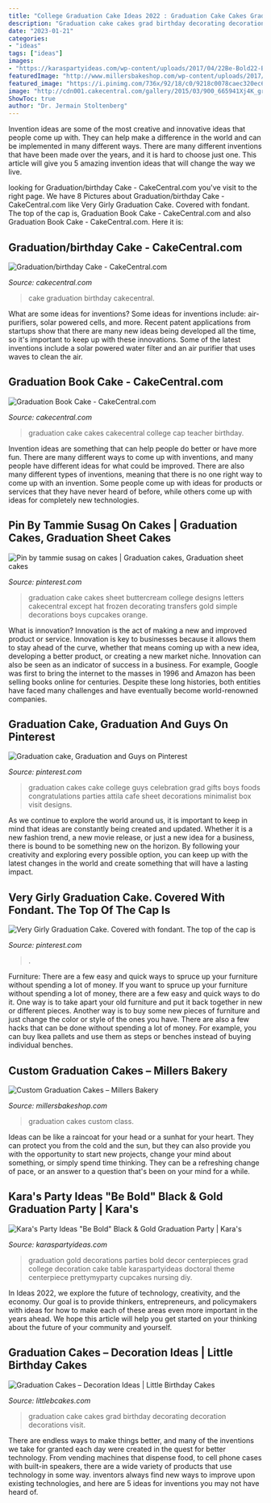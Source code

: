 ```yaml
---
title: "College Graduation Cake Ideas 2022 : Graduation Cake Cakes Grad Birthday Decorating Decoration Decorations Visit"
description: "Graduation cake cakes grad birthday decorating decoration decorations visit"
date: "2023-01-21"
categories:
- "ideas"
tags: ["ideas"]
images:
- "https://karaspartyideas.com/wp-content/uploads/2017/04/22Be-Bold22-Black-Gold-Graduation-Party-via-Karas-Party-Ideas-KarasPartyIdeas.com7_.jpeg"
featuredImage: "http://www.millersbakeshop.com/wp-content/uploads/2017/06/img_0347-773x1030.jpg"
featured_image: "https://i.pinimg.com/736x/92/18/c0/9218c0078caec320ec6d6646c58323e7.jpg"
image: "http://cdn001.cakecentral.com/gallery/2015/03/900_665941Xj4K_graduation-book-cake.jpg"
ShowToc: true
author: "Dr. Jermain Stoltenberg"
---
```



Invention ideas are some of the most creative and innovative ideas that people come up with. They can help make a difference in the world and can be implemented in many different ways. There are many different inventions that have been made over the years, and it is hard to choose just one. This article will give you 5 amazing invention ideas that will change the way we live.

	

		
looking for Graduation/birthday Cake - CakeCentral.com you've visit to the right page. We have 8 Pictures about Graduation/birthday Cake - CakeCentral.com like Very Girly Graduation Cake. Covered with fondant. The top of the cap is, Graduation Book Cake - CakeCentral.com and also Graduation Book Cake - CakeCentral.com. Here it is:
		
    
## Graduation/birthday Cake - CakeCentral.com

<img loading=lazy src="https://cdn001.cakecentral.com/gallery/2015/06/900_m0fBvMALVI-graduationbirthday-cake.jpg" onerror="this.onerror=null;this.src='https://tse3.mm.bing.net/th?id=OIP.Q7I2kH2_1YzAasRpyTSGJQHaLH&amp;pid=15.1';" alt="Graduation/birthday Cake - CakeCentral.com">

_Source: cakecentral.com_

>cake graduation birthday cakecentral. 

	

What are some ideas for inventions?
Some ideas for inventions include: air-purifiers, solar powered cells, and more. Recent patent applications from startups show that there are many new ideas being developed all the time, so it's important to keep up with these innovations. Some of the latest inventions include a solar powered water filter and an air purifier that uses waves to clean the air.

    
## Graduation Book Cake - CakeCentral.com

<img loading=lazy src="http://cdn001.cakecentral.com/gallery/2015/03/900_665941Xj4K_graduation-book-cake.jpg" onerror="this.onerror=null;this.src='https://tse1.mm.bing.net/th?id=OIP.Z52LwnxbIQ8i4hcxoel3vwHaLD&amp;pid=15.1';" alt="Graduation Book Cake - CakeCentral.com">

_Source: cakecentral.com_

>graduation cake cakes cakecentral college cap teacher birthday. 

	

Invention ideas are something that can help people do better or have more fun. There are many different ways to come up with inventions, and many people have different ideas for what could be improved. There are also many different types of inventions, meaning that there is no one right way to come up with an invention. Some people come up with ideas for products or services that they have never heard of before, while others come up with ideas for completely new technologies.

    
## Pin By Tammie Susag On Cakes | Graduation Cakes, Graduation Sheet Cakes

<img loading=lazy src="https://i.pinimg.com/736x/92/18/c0/9218c0078caec320ec6d6646c58323e7.jpg" onerror="this.onerror=null;this.src='https://tse2.mm.bing.net/th?id=OIP.8eG-853Mh0StP1mMt7XSGAHaFj&amp;pid=15.1';" alt="Pin by tammie susag on cakes | Graduation cakes, Graduation sheet cakes">

_Source: pinterest.com_

>graduation cake cakes sheet buttercream college designs letters cakecentral except hat frozen decorating transfers gold simple decorations boys cupcakes orange. 

	

What is innovation?
Innovation is the act of making a new and improved product or service. Innovation is key to businesses because it allows them to stay ahead of the curve, whether that means coming up with a new idea, developing a better product, or creating a new market niche. Innovation can also be seen as an indicator of success in a business. For example, Google was first to bring the internet to the masses in 1996 and Amazon has been selling books online for centuries. Despite these long histories, both entities have faced many challenges and have eventually become world-renowned companies.

    
## Graduation Cake, Graduation And Guys On Pinterest

<img loading=lazy src="https://s-media-cache-ak0.pinimg.com/564x/76/c7/0c/76c70c1e5278f10e550c541e789f9905.jpg" onerror="this.onerror=null;this.src='https://tse2.mm.bing.net/th?id=OIP.xPBfI8ROptVkhzv4egXA8AHaJ3&amp;pid=15.1';" alt="Graduation cake, Graduation and Guys on Pinterest">

_Source: pinterest.com_

>graduation cakes cake college guys celebration grad gifts boys foods congratulations parties attila cafe sheet decorations minimalist box visit designs. 

	

As we continue to explore the world around us, it is important to keep in mind that ideas are constantly being created and updated. Whether it is a new fashion trend, a new movie release, or just a new idea for a business, there is bound to be something new on the horizon. By following your creativity and exploring every possible option, you can keep up with the latest changes in the world and create something that will have a lasting impact.

    
## Very Girly Graduation Cake. Covered With Fondant. The Top Of The Cap Is

<img loading=lazy src="https://i.pinimg.com/736x/53/e9/97/53e99794cb960eb9e9255a8ec0418a7b--graduation--highschool-graduation-cakes.jpg?b=t" onerror="this.onerror=null;this.src='https://tse1.mm.bing.net/th?id=OIP.wQCjNX5mQXzo8WUhE8VrSgHaJP&amp;pid=15.1';" alt="Very Girly Graduation Cake. Covered with fondant. The top of the cap is">

_Source: pinterest.com_

>. 

	

Furniture: There are a few easy and quick ways to spruce up your furniture without spending a lot of money.
If you want to spruce up your furniture without spending a lot of money, there are a few easy and quick ways to do it. One way is to take apart your old furniture and put it back together in new or different pieces. Another way is to buy some new pieces of furniture and just change the color or style of the ones you have. There are also a few hacks that can be done without spending a lot of money. For example, you can buy Ikea pallets and use them as steps or benches instead of buying individual benches.

    
## Custom Graduation Cakes – Millers Bakery

<img loading=lazy src="http://www.millersbakeshop.com/wp-content/uploads/2017/06/img_0347-773x1030.jpg" onerror="this.onerror=null;this.src='https://tse4.mm.bing.net/th?id=OIP.qH9RT_3Bt77RumM4TvKL1wHaJ3&amp;pid=15.1';" alt="Custom Graduation Cakes – Millers Bakery">

_Source: millersbakeshop.com_

>graduation cakes custom class. 

	

Ideas can be like a raincoat for your head or a sunhat for your heart. They can protect you from the cold and the sun, but they can also provide you with the opportunity to start new projects, change your mind about something, or simply spend time thinking. They can be a refreshing change of pace, or an answer to a question that's been on your mind for a while.

    
## Kara&#039;s Party Ideas &quot;Be Bold&quot; Black &amp; Gold Graduation Party | Kara&#039;s

<img loading=lazy src="https://karaspartyideas.com/wp-content/uploads/2017/04/22Be-Bold22-Black-Gold-Graduation-Party-via-Karas-Party-Ideas-KarasPartyIdeas.com7_.jpeg" onerror="this.onerror=null;this.src='https://tse3.mm.bing.net/th?id=OIP.By9uRHDZ0lTQGjSPH9TbTgHaLG&amp;pid=15.1';" alt="Kara&#039;s Party Ideas &quot;Be Bold&quot; Black &amp; Gold Graduation Party | Kara&#039;s">

_Source: karaspartyideas.com_

>graduation gold decorations parties bold decor centerpieces grad college decoration cake table karaspartyideas doctoral theme centerpiece prettymyparty cupcakes nursing diy. 

	

In Ideas 2022, we explore the future of technology, creativity, and the economy. Our goal is to provide thinkers, entrepreneurs, and policymakers with ideas for how to make each of these areas even more important in the years ahead. We hope this article will help you get started on your thinking about the future of your community and yourself.

    
## Graduation Cakes – Decoration Ideas | Little Birthday Cakes

<img loading=lazy src="http://www.littlebcakes.com/wp-content/uploads/2013/08/Graduation-Cake-Images.jpg" onerror="this.onerror=null;this.src='https://tse1.mm.bing.net/th?id=OIP.yDS-yp1KfQP4wkGKhZ3-IgHaJ4&amp;pid=15.1';" alt="Graduation Cakes – Decoration Ideas | Little Birthday Cakes">

_Source: littlebcakes.com_

>graduation cake cakes grad birthday decorating decoration decorations visit. 

	

There are endless ways to make things better, and many of the inventions we take for granted each day were created in the quest for better technology. From vending machines that dispense food, to cell phone cases with built-in speakers, there are a wide variety of products that use technology in some way. inventors always find new ways to improve upon existing technologies, and here are 5 ideas for inventions you may not have heard of.

